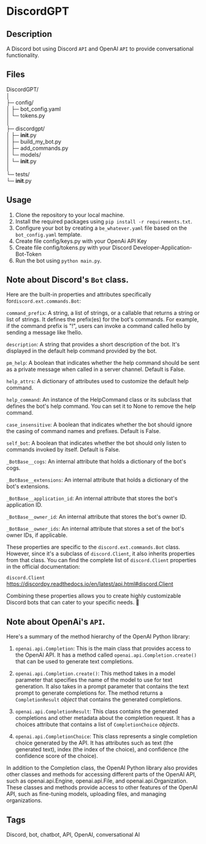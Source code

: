 # DiscordGPT

## Description
A Discord bot using Discord `API` and OpenAI `API` to provide conversational functionality.

## Files
DiscordGPT/  
│  
├─ config/  
│   ├─ bot_config.yaml  
│   └─ tokens.py  
│  
├─ discordgpt/  
│   ├─ __init__.py  
│   ├─ build_my_bot.py  
│   ├─ add_commands.py  
│   └─ models/  
│       └─ __init__.py  
│  
└─ tests/  
    └─ __init__.py  

## Usage
1. Clone the repository to your local machine.
2. Install the required packages using `pip install -r requirements.txt`.
3. Configure your bot by creating a `be_whatever.yaml` file based on the `bot_config.yaml` template.
4. Create file config/keys.py with your OpenAi API Key
5. Create file config/tokens.py with your Discord Developer-Application-Bot-Token
6. Run the bot using `python main.py`.

## Note about Discord's `Bot` class.
Here are the built-in properties and attributes specifically for`discord.ext.commands.Bot`:

`command_prefix`: A string, a list of strings, or a callable that returns a string or list of strings. It defines the prefix(es) for the bot's commands. For example, if the command prefix is "!", users can invoke a command called hello by sending a message like !hello.

`description`: A string that provides a short description of the bot. It's displayed in the default help command provided by the bot.

`pm_help`: A boolean that indicates whether the help command should be sent as a private message when called in a server channel. Default is False.

`help_attrs`: A dictionary of attributes used to customize the default help command.

`help_command`: An instance of the HelpCommand class or its subclass that defines the bot's help command. You can set it to None to remove the help command.

`case_insensitive`: A boolean that indicates whether the bot should ignore the casing of command names and prefixes. Default is False.

`self_bot`: A boolean that indicates whether the bot should only listen to commands invoked by itself. Default is False.

`_BotBase__cogs`: An internal attribute that holds a dictionary of the bot's cogs.

`_BotBase__extensions`: An internal attribute that holds a dictionary of the bot's extensions.

`_BotBase__application_id`: An internal attribute that stores the bot's application ID.

`_BotBase__owner_id`: An internal attribute that stores the bot's owner ID.

`_BotBase__owner_ids`: An internal attribute that stores a set of the bot's owner IDs, if applicable.

These properties are specific to the `discord.ext.commands.Bot` class. However, since it's a subclass of `discord.Client`, it also inherits properties from that class. You can find the complete list of `discord.Client` properties in the official documentation:

`discord.Client`
https://discordpy.readthedocs.io/en/latest/api.html#discord.Client

Combining these properties allows you to create highly customizable Discord bots that can cater to your specific needs. 💅

## Note about OpenAi's `API`.
Here's a summary of the method hierarchy of the OpenAI Python library:

1. `openai.api.Completion`: This is the main class that provides access to the OpenAI API. It has a method called `openai.api.Completion.create()` that can be used to generate text completions.

2. `openai.api.Completion.create()`: This method takes in a model parameter that specifies the name of the model to use for text generation. It also takes in a prompt parameter that contains the text prompt to generate completions for. The method returns a `CompletionResult` *object* that contains the generated completions.

3. `openai.api.CompletionResult`: This class contains the generated completions and other metadata about the completion request. It has a choices attribute that contains a list of `CompletionChoice` *objects*.

4. `openai.api.CompletionChoice`: This class represents a single completion choice generated by the API. It has attributes such as text (the generated text), index (the index of the choice), and confidence (the confidence score of the choice).

In addition to the Completion class, the OpenAI Python library also provides other classes and methods for accessing different parts of the OpenAI API, such as openai.api.Engine, openai.api.File, and openai.api.Organization. These classes and methods provide access to other features of the OpenAI API, such as fine-tuning models, uploading files, and managing organizations.

## Tags
Discord, bot, chatbot, API, OpenAI, conversational AI
